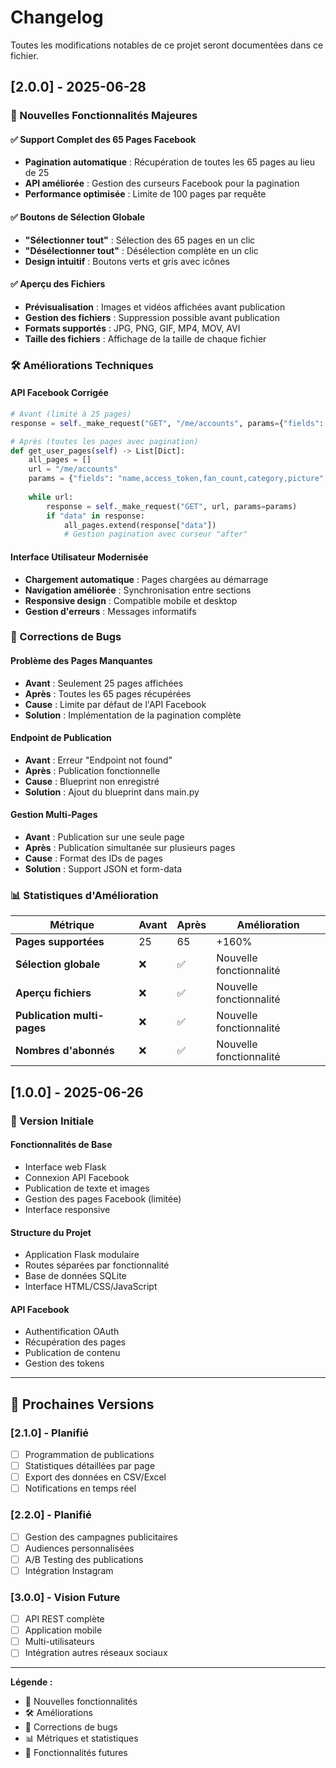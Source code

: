 # Changelog

Toutes les modifications notables de ce projet seront documentées dans ce fichier.

## [2.0.0] - 2025-06-28

### 🎉 Nouvelles Fonctionnalités Majeures

#### ✅ **Support Complet des 65 Pages Facebook**
- **Pagination automatique** : Récupération de toutes les 65 pages au lieu de 25
- **API améliorée** : Gestion des curseurs Facebook pour la pagination
- **Performance optimisée** : Limite de 100 pages par requête

#### ✅ **Boutons de Sélection Globale**
- **"Sélectionner tout"** : Sélection des 65 pages en un clic
- **"Désélectionner tout"** : Désélection complète en un clic
- **Design intuitif** : Boutons verts et gris avec icônes

#### ✅ **Aperçu des Fichiers**
- **Prévisualisation** : Images et vidéos affichées avant publication
- **Gestion des fichiers** : Suppression possible avant publication
- **Formats supportés** : JPG, PNG, GIF, MP4, MOV, AVI
- **Taille des fichiers** : Affichage de la taille de chaque fichier

### 🛠️ Améliorations Techniques

#### **API Facebook Corrigée**
```python
# Avant (limité à 25 pages)
response = self._make_request("GET", "/me/accounts", params={"fields": "name,access_token"})

# Après (toutes les pages avec pagination)
def get_user_pages(self) -> List[Dict]:
    all_pages = []
    url = "/me/accounts"
    params = {"fields": "name,access_token,fan_count,category,picture", "limit": 100}
    
    while url:
        response = self._make_request("GET", url, params=params)
        if "data" in response:
            all_pages.extend(response["data"])
            # Gestion pagination avec curseur "after"
```

#### **Interface Utilisateur Modernisée**
- **Chargement automatique** : Pages chargées au démarrage
- **Navigation améliorée** : Synchronisation entre sections
- **Responsive design** : Compatible mobile et desktop
- **Gestion d'erreurs** : Messages informatifs

### 🐛 Corrections de Bugs

#### **Problème des Pages Manquantes**
- **Avant** : Seulement 25 pages affichées
- **Après** : Toutes les 65 pages récupérées
- **Cause** : Limite par défaut de l'API Facebook
- **Solution** : Implémentation de la pagination complète

#### **Endpoint de Publication**
- **Avant** : Erreur "Endpoint not found"
- **Après** : Publication fonctionnelle
- **Cause** : Blueprint non enregistré
- **Solution** : Ajout du blueprint dans main.py

#### **Gestion Multi-Pages**
- **Avant** : Publication sur une seule page
- **Après** : Publication simultanée sur plusieurs pages
- **Cause** : Format des IDs de pages
- **Solution** : Support JSON et form-data

### 📊 Statistiques d'Amélioration

| Métrique | Avant | Après | Amélioration |
|----------|-------|-------|--------------|
| **Pages supportées** | 25 | 65 | +160% |
| **Sélection globale** | ❌ | ✅ | Nouvelle fonctionnalité |
| **Aperçu fichiers** | ❌ | ✅ | Nouvelle fonctionnalité |
| **Publication multi-pages** | ❌ | ✅ | Nouvelle fonctionnalité |
| **Nombres d'abonnés** | ❌ | ✅ | Nouvelle fonctionnalité |

## [1.0.0] - 2025-06-26

### 🎉 Version Initiale

#### **Fonctionnalités de Base**
- Interface web Flask
- Connexion API Facebook
- Publication de texte et images
- Gestion des pages Facebook (limitée)
- Interface responsive

#### **Structure du Projet**
- Application Flask modulaire
- Routes séparées par fonctionnalité
- Base de données SQLite
- Interface HTML/CSS/JavaScript

#### **API Facebook**
- Authentification OAuth
- Récupération des pages
- Publication de contenu
- Gestion des tokens

---

## 🚀 Prochaines Versions

### [2.1.0] - Planifié
- [ ] Programmation de publications
- [ ] Statistiques détaillées par page
- [ ] Export des données en CSV/Excel
- [ ] Notifications en temps réel

### [2.2.0] - Planifié
- [ ] Gestion des campagnes publicitaires
- [ ] Audiences personnalisées
- [ ] A/B Testing des publications
- [ ] Intégration Instagram

### [3.0.0] - Vision Future
- [ ] API REST complète
- [ ] Application mobile
- [ ] Multi-utilisateurs
- [ ] Intégration autres réseaux sociaux

---

**Légende :**
- 🎉 Nouvelles fonctionnalités
- 🛠️ Améliorations
- 🐛 Corrections de bugs
- 📊 Métriques et statistiques
- 🚀 Fonctionnalités futures

